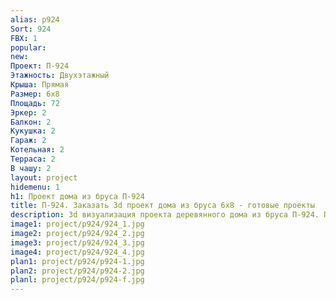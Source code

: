 ```yaml
---
alias: p924
Sort: 924
FBX: 1
popular: 
new: 
Проект: П-924
Этажность: Двухэтажный
Крыша: Прямая
Размер: 6х8
Площадь: 72
Эркер: 2
Балкон: 2
Кукушка: 2
Гараж: 2
Котельная: 2
Терраса: 2
В чашу: 2
layout: project
hidemenu: 1
h1: Проект дома из бруса П-924
title: П-924. Заказать 3d проект дома из бруса 6х8 - готовые проекты
description: 3d визуализация проекта деревянного дома из бруса П-924. Площадь 72 м2, размер 6х8. Вы можете внести любые изменения в проект.
image1: project/p924/924_1.jpg
image2: project/p924/924_2.jpg
image3: project/p924/924_3.jpg
image4: project/p924/924_4.jpg
plan1: project/p924/p924-1.jpg
plan2: project/p924/p924-2.jpg
planl: project/p924/p924-f.jpg
---
```

